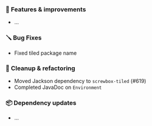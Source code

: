 ### 🚀 Features & improvements

- ...

### 🪛 Bug Fixes

- Fixed tiled package name

### 🧽 Cleanup & refactoring

- Moved Jackson dependency to `screwbox-tiled` (#619)
- Completed JavaDoc on `Environment`

### 📦 Dependency updates

- ...